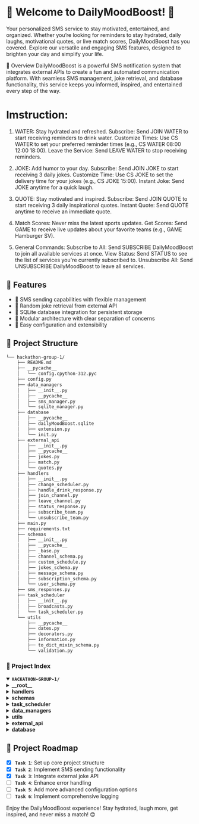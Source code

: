 # 🌟 Welcome to DailyMoodBoost! 🌟
Your personalized SMS service to stay motivated, entertained, and organized. Whether you’re looking for reminders to stay hydrated, daily laughs, motivational quotes, or live match scores, DailyMoodBoost has you covered. Explore our versatile and engaging SMS features, designed to brighten your day and simplify your life.

📍 Overview
DailyMoodBoost is a powerful SMS notification system that integrates external APIs to create a fun and automated communication platform. With seamless SMS management, joke retrieval, and database functionality, this service keeps you informed, inspired, and entertained every step of the way.

# Imstruction:
1. WATER: Stay hydrated and refreshed.
Subscribe: Send JOIN WATER to start receiving reminders to drink water.
Customize Times: Use CS WATER <time1> <time2> <time3> to set your preferred reminder times (e.g., CS WATER 08:00 12:00 18:00).
Leave the Service: Send LEAVE WATER to stop receiving reminders.

3. JOKE: Add humor to your day.
Subscribe: Send JOIN JOKE to start receiving 3 daily jokes.
Customize Time: Use CS JOKE <time> to set the delivery time for your jokes (e.g., CS JOKE 15:00).
Instant Joke: Send JOKE anytime for a quick laugh.

5. QUOTE: Stay motivated and inspired.
Subscribe: Send JOIN QUOTE to start receiving 3 daily inspirational quotes.
Instant Quote: Send QUOTE anytime to receive an immediate quote.

7. Match Scores: Never miss the latest sports updates.
Get Scores: Send GAME <team name> to receive live updates about your favorite teams (e.g., GAME Hamburger SV).

9. General Commands:
Subscribe to All: Send SUBSCRIBE DailyMoodBoost to join all available services at once.
View Status: Send STATUS to see the list of services you're currently subscribed to.
Unsubscribe All: Send UNSUBSCRIBE DailyMoodBoost to leave all services.

## 👾 Features

- 📱 SMS sending capabilities with flexible management
- 🤣 Random joke retrieval from external API
- 💾 SQLite database integration for persistent storage
- 🔗 Modular architecture with clear separation of concerns
- 🚀 Easy configuration and extensibility

## 📁 Project Structure

```sh
└── hackathon-group-1/
    ├── README.md
    ├── __pycache__
    │   └── config.cpython-312.pyc
    ├── config.py
    ├── data_managers
    │   ├── __init__.py
    │   ├── __pycache__
    │   ├── sms_manager.py
    │   └── sqlite_manager.py
    ├── database
    │   ├── __pycache__
    │   ├── dailyMoodBoost.sqlite
    │   ├── extension.py
    │   └── init.py
    ├── external_api
    │   ├── __init__.py
    │   ├── __pycache__
    │   ├── jokes.py
    │   ├── match.py
    │   └── quotes.py
    ├── handlers
    │   ├── __init__.py
    │   ├── change_scheduler.py
    │   ├── handle_drink_response.py
    │   ├── join_channel.py
    │   ├── leave_channel.py
    │   ├── status_response.py
    │   ├── subscribe_team.py
    │   └── unsubscribe_team.py
    ├── main.py
    ├── requirements.txt
    ├── schemas
    │   ├── __init__.py
    │   ├── __pycache__
    │   ├── _base.py
    │   ├── channel_schema.py
    │   ├── custom_schedule.py
    │   ├── jokes_schema.py
    │   ├── message_schema.py
    │   ├── subscription_schema.py
    │   └── user_schema.py
    ├── sms_responses.py
    ├── task_scheduler
    │   ├── __init__.py
    │   ├── broadcasts.py
    │   └── task_scheduler.py
    └── utils
        ├── __pycache__
        ├── dates.py
        ├── decorators.py
        ├── information.py
        ├── to_dict_mixin_schema.py
        └── validation.py
```

### 📂 Project Index
<details open>
<summary><b><code>HACKATHON-GROUP-1/</code></b></summary>
<details> <summary><b>__root__</b></summary>
<blockquote>
<table>
<tr>
<td><b><a href='https://github.com/saifmasterschool/hackathon-group-1/blob/master/sms_responses.py'>sms_responses.py</a></b></td>
<td>Contains the response messages for the SMS service.</td>
</tr>
<tr>
<td><b><a href='https://github.com/saifmasterschool/hackathon-group-1/blob/master/config.py'>config.py</a></b></td>
<td>Contains the configuration settings for the application, including API endpoints, credentials, and constants.</td>
</tr>
<tr>
<td><b><a href='https://github.com/saifmasterschool/hackathon-group-1/blob/master/main.py'>main.py</a></b></td>
<td>The main entry point of the application. It handles incoming SMS messages, processes them, and sends responses.</td>
</tr>
<tr>
<td><b><a href='https://github.com/saifmasterschool/hackathon-group-1/blob/master/requirements.txt'>requirements.txt</a></b></td>
<td>Lists the project dependencies, such as the libraries and packages required to run the application.</td>
</tr>
</table>
</blockquote>
</details>
<details> <summary><b>handlers</b></summary>
<blockquote>
<table>
<tr>
<td><b><a href='https://github.com/saifmasterschool/hackathon-group-1/blob/master/handlers/leave_channel.py'>leave_channel.py</a></b></td>
<td>Contains the logic for unsubscribing users from SMS channels.</td>
</tr>
<tr>
<td><b><a href='https://github.com/saifmasterschool/hackathon-group-1/blob/master/handlers/unsubscribe_team.py'>unsubscribe_team.py</a></b></td>
<td>Contains the logic for unsubscribing users from SMS channels.</td>
</tr>
<tr>
<td><b><a href='https://github.com/saifmasterschool/hackathon-group-1/blob/master/handlers/handle_drink_response.py'>handle_drink_response.py</a></b></td>
<td>Contains the logic for handling responses related to drink reminders.</td>
</tr>
<tr>
<td><b><a href='https://github.com/saifmasterschool/hackathon-group-1/blob/master/handlers/change_scheduler.py'>change_scheduler.py</a></b></td>
<td>Contains the logic for allowing users to change the schedule of their SMS reminders.</td>
</tr>
<tr>
<td><b><a href='https://github.com/saifmasterschool/hackathon-group-1/blob/master/handlers/status_response.py'>status_response.py</a></b></td>
<td>Contains the logic for sending the status of subscriptions to users.</td>
</tr>
<tr>
<td><b><a href='https://github.com/saifmasterschool/hackathon-group-1/blob/master/handlers/join_channel.py'>join_channel.py</a></b></td>
<td>Contains the logic for subscribing users to SMS channels.</td>
</tr>
<tr>
<td><b><a href='https://github.com/saifmasterschool/hackathon-group-1/blob/master/handlers/subscribe_team.py'>subscribe_team.py</a></b></td>
<td>Contains the logic for subscribing users to SMS channels.</td>
</tr>
</table>
</blockquote>
</details>
<details> <summary><b>schemas</b></summary>
<blockquote>
<table>
<tr>
<td><b><a href='https://github.com/saifmasterschool/hackathon-group-1/blob/master/schemas/user_schema.py'>user_schema.py</a></b></td>
<td>Defines the database schema for users, including phone number and timestamps.</td>
</tr>
<tr>
<td><b><a href='https://github.com/saifmasterschool/hackathon-group-1/blob/master/schemas/subscription_schema.py'>subscription_schema.py</a></b></td>
<td>Defines the database schema for subscriptions, linking users to channels.</td>
</tr>
<tr>
<td><b><a href='https://github.com/saifmasterschool/hackathon-group-1/blob/master/schemas/_base.py'>_base.py</a></b></td>
<td>Defines the base class for database schemas, including common fields and methods.</td>
</tr>
<tr>
<td><b><a href='https://github.com/saifmasterschool/hackathon-group-1/blob/master/schemas/message_schema.py'>message_schema.py</a></b></td>
<td>Defines the database schema for messages, including sender, content, and timestamps.</td>
</tr>
<tr>
<td><b><a href='https://github.com/saifmasterschool/hackathon-group-1/blob/master/schemas/jokes_schema.py'>jokes_schema.py</a></b></td>
<td>Defines the database schema for jokes, including the joke text and timestamps.</td>
</tr>
<tr>
<td><b><a href='https://github.com/saifmasterschool/hackathon-group-1/blob/master/schemas/custom_schedule.py'>custom_schedule.py</a></b></td>
<td>Defines the database schema for custom schedules, allowing users to personalize their reminder timings.</td>
</tr>
<tr>
<td><b><a href='https://github.com/saifmasterschool/hackathon-group-1/blob/master/schemas/channel_schema.py'>channel_schema.py</a></b></td>
<td>Defines the database schema for channels, including channel name and ID.</td>
</tr>
</table>
</blockquote>
</details>
<details> <summary><b>task_scheduler</b></summary>
<blockquote>
<table>
<tr>
<td><b><a href='https://github.com/saifmasterschool/hackathon-group-1/blob/master/task_scheduler/task_scheduler.py'>task_scheduler.py</a></b></td>
<td>Contains the task scheduler, responsible for sending scheduled messages and managing scheduled tasks.</td>
</tr>
<tr>
<td><b><a href='https://github.com/saifmasterschool/hackathon-group-1/blob/master/task_scheduler/broadcasts.py'>broadcasts.py</a></b></td>
<td>Contains the logic for broadcasting messages to subscribed users.</td>
</tr>
</table>
</blockquote>
</details>
<details> <summary><b>data_managers</b></summary>
<blockquote>
<table>
<tr>
<td><b><a href='https://github.com/saifmasterschool/hackathon-group-1/blob/master/data_managers/sqlite_manager.py'>sqlite_manager.py</a></b></td>
<td>Manages interactions with the SQLite database, handling data storage and retrieval.</td>
</tr>
<tr>
<td><b><a href='https://github.com/saifmasterschool/hackathon-group-1/blob/master/data_managers/sms_manager.py'>sms_manager.py</a></b></td>
<td>Manages sending and receiving SMS messages through the Masterschool SMS API.</td>
</tr>
</table>
</blockquote>
</details>
<details> <summary><b>utils</b></summary>
<blockquote>
<table>
<tr>
<td><b><a href='https://github.com/saifmasterschool/hackathon-group-1/blob/master/utils/dates.py'>dates.py</a></b></td>
<td>Provides utility functions for handling dates and times.</td>
</tr>
<tr>
<td><b><a href='https://github.com/saifmasterschool/hackathon-group-1/blob/master/utils/information.py'>information.py</a></b></td>
<td>Provides utility functions for handling information and printing messages.</td>
</tr>
<tr>
<td><b><a href='https://github.com/saifmasterschool/hackathon-group-1/blob/master/utils/validation.py'>validation.py</a></b></td>
<td>Provides utility functions for validating data, such as incoming SMS messages.</td>
</tr>
<tr>
<td><b><a href='https://github.com/saifmasterschool/hackathon-group-1/blob/master/utils/decorators.py'>decorators.py</a></b></td>
<td>Provides decorators for modifying the behavior of functions.</td>
</tr>
<tr>
<td><b><a href='https://github.com/saifmasterschool/hackathon-group-1/blob/master/utils/to_dict_mixin_schema.py'>to_dict_mixin_schema.py</a></b></td>
<td>Provides a mixin class for converting database objects to dictionaries.</td>
</tr>
</table>
</blockquote>
</details>
<details> <summary><b>external_api</b></summary>
<blockquote>
<table>
<tr>
<td><b><a href='https://github.com/saifmasterschool/hackathon-group-1/blob/master/external_api/jokes.py'>jokes.py</a></b></td>
<td>Provides functions for fetching jokes from an external API.</td>
</tr>
<tr>
<td><b><a href='https://github.com/saifmasterschool/hackathon-group-1/blob/master/external_api/match.py'>match.py</a></b></td>
<td>Provides functions for fetching football match data from an external API.</td>
</tr>
<tr>
<td><b><a href='https://github.com/saifmasterschool/hackathon-group-1/blob/master/external_api/quotes.py'>quotes.py</a></b></td>
<td>Provides functions for fetching quotes from an external API.</td>
</tr>
</table>
</blockquote>
</details>
<details> <summary><b>database</b></summary>
<blockquote>
<table>
<tr>
<td><b><a href='https://github.com/saifmasterschool/hackathon-group-1/blob/master/database/extension.py'>extension.py</a></b></td>
<td>Provides extensions and configurations for the database.</td>
</tr>
<tr>
<td><b><a href='https://github.com/saifmasterschool/hackathon-group-1/blob/master/database/init.py'>init.py</a></b></td>
<td>Initializes the database and sets up the database schema.</td>
</tr>
<tr>
<td><b><a href='https://github.com/saifmasterschool/hackathon-group-1/blob/master/database/dailyMoodBoost.sqlite'>dailyMoodBoost.sqlite</a></b></td>
<td>The SQLite database file used to store application data.</td>
</tr>
</table>
</blockquote>
</details>
</details>

## 📌 Project Roadmap

- [X] **`Task 1`**: Set up core project structure
- [X] **`Task 2`**: Implement SMS sending functionality
- [X] **`Task 3`**: Integrate external joke API
- [ ] **`Task 4`**: Enhance error handling
- [ ] **`Task 5`**: Add more advanced configuration options
- [ ] **`Task 6`**: Implement comprehensive logging

Enjoy the DailyMoodBoost experience! Stay hydrated, laugh more, get inspired, and never miss a match! 😊
